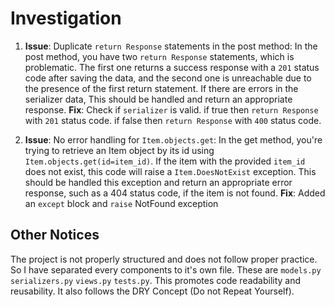 # Investigation

1. **Issue**: Duplicate `return Response` statements in the post method: In the post method, you have two `return Response` statements, which is problematic. The first one returns a success response with a `201` status code after saving the data, and the second one is unreachable due to the presence of the first return statement. If there are errors in the serializer data, This should be handled and return an appropriate response. **Fix**: Check if `serializer` is valid. if true then `return Response` with `201` status code. if false then `return Response` with `400` status code.

2. **Issue**: No error handling for `Item.objects.get`: In the get method, you're trying to retrieve an Item object by its id using `Item.objects.get(id=item_id)`. If the item with the provided `item_id` does not exist, this code will raise a `Item.DoesNotExist` exception. This should be handled this exception and return an appropriate error response, such as a 404 status code, if the item is not found.
**Fix**: Added an `except` block and `raise` NotFound exception

## Other Notices

The project is not properly structured and does not follow proper practice. So I have separated every components to it's own file. These are `models.py` `serializers.py` `views.py` `tests.py`. This promotes code readability and reusability. It also follows the DRY Concept (Do not Repeat Yourself).
